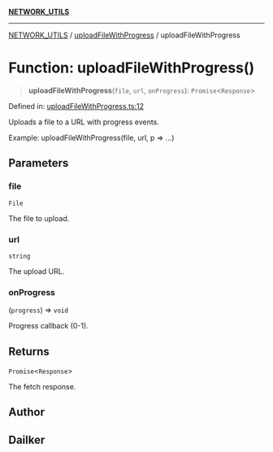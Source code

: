 [**NETWORK_UTILS**](../../README.md)

***

[NETWORK_UTILS](../../README.md) / [uploadFileWithProgress](../README.md) / uploadFileWithProgress

# Function: uploadFileWithProgress()

> **uploadFileWithProgress**(`file`, `url`, `onProgress`): `Promise`\<`Response`\>

Defined in: [uploadFileWithProgress.ts:12](https://github.com/dailker/everyutil/blob/cee559aadda9e0c298e06364cba9020e97a8b19b/src/network/uploadFileWithProgress.ts#L12)

Uploads a file to a URL with progress events.

Example: uploadFileWithProgress(file, url, p => ...)

## Parameters

### file

`File`

The file to upload.

### url

`string`

The upload URL.

### onProgress

(`progress`) => `void`

Progress callback (0-1).

## Returns

`Promise`\<`Response`\>

The fetch response.

## Author

## Dailker
